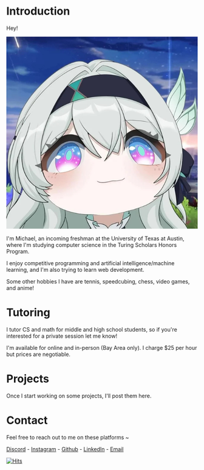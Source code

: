 # Introduction
Hey!

![Firefly from HSR](https://github.com/michyjz/michyjz.github.io/blob/main/firefly.jpg)

I'm Michael, an incoming freshman at the University of Texas at Austin, where I'm studying computer science in the Turing Scholars Honors Program.

I enjoy competitive programming and artificial intelligence/machine learning, and I'm also trying to learn web development.

Some other hobbies I have are tennis, speedcubing, chess, video games, and anime!

# Tutoring
I tutor CS and math for middle and high school students, so if you're interested for a private session let me know!

I'm available for online and in-person (Bay Area only). I charge $25 per hour but prices are negotiable.

# Projects
Once I start working on some projects, I'll post them here.

# Contact
Feel free to reach out to me on these platforms ~

[Discord](https://discordapp.com/users/545056316905750539) - 
[Instagram](https://www.instagram.com/michael.jxu/) - 
[Github](https://github.com/michyjz) - 
[LinkedIn](https://www.linkedin.com/in/michael-j-xu/) - 
[Email](mailto:jiazhuo.xu@gmail.com) 

[![Hits](https://hits.sh/fakezhiyuanli.github.io.svg?view=today-total&style=for-the-badge)](https://hits.sh/fakezhiyuanli.github.io/)

